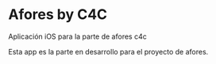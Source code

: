 # Afores by C4C
Aplicación iOS para la parte de afores c4c

Esta app es la parte en desarrollo para el proyecto de afores.
